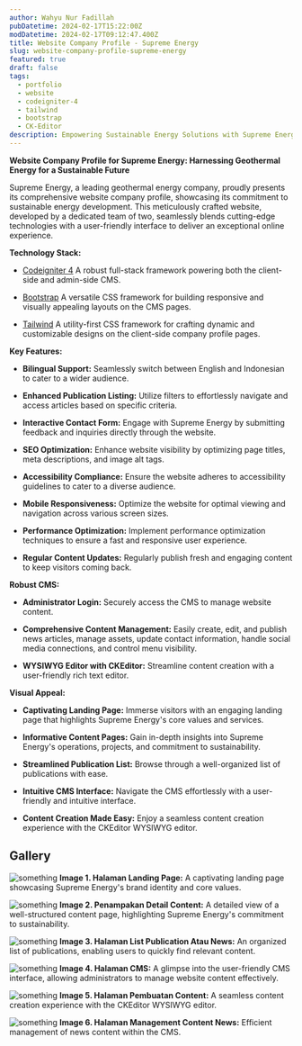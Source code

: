 ```yaml
---
author: Wahyu Nur Fadillah
pubDatetime: 2024-02-17T15:22:00Z
modDatetime: 2024-02-17T09:12:47.400Z
title: Website Company Profile - Supreme Energy
slug: website-company-profile-supreme-energy
featured: true
draft: false
tags:
  - portfolio
  - website
  - codeigniter-4
  - tailwind
  - bootstrap
  - CK-Editor
description: Empowering Sustainable Energy Solutions with Supreme Energy's Website Company Profile
---
```


**Website Company Profile for Supreme Energy: Harnessing Geothermal Energy for a Sustainable Future**

Supreme Energy, a leading geothermal energy company, proudly presents its comprehensive website company profile, showcasing its commitment to sustainable energy development. This meticulously crafted website, developed by a dedicated team of two, seamlessly blends cutting-edge technologies with a user-friendly interface to deliver an exceptional online experience.

**Technology Stack:**

- [Codeigniter 4](https://www.codeigniter.com/) A robust full-stack framework powering both the client-side and admin-side CMS.

- [Bootstrap](https://getbootstrap.com/docs/4.6/getting-started/introduction/) A versatile CSS framework for building responsive and visually appealing layouts on the CMS pages.

- [Tailwind](https://tailwindcss.com/) A utility-first CSS framework for crafting dynamic and customizable designs on the client-side company profile pages.

**Key Features:**

- **Bilingual Support:** Seamlessly switch between English and Indonesian to cater to a wider audience.

- **Enhanced Publication Listing:** Utilize filters to effortlessly navigate and access articles based on specific criteria.

- **Interactive Contact Form:** Engage with Supreme Energy by submitting feedback and inquiries directly through the website.

- **SEO Optimization:** Enhance website visibility by optimizing page titles, meta descriptions, and image alt tags.

- **Accessibility Compliance:** Ensure the website adheres to accessibility guidelines to cater to a diverse audience.

- **Mobile Responsiveness:** Optimize the website for optimal viewing and navigation across various screen sizes.

- **Performance Optimization:** Implement performance optimization techniques to ensure a fast and responsive user experience.

- **Regular Content Updates:** Regularly publish fresh and engaging content to keep visitors coming back.

**Robust CMS:**

- **Administrator Login:** Securely access the CMS to manage website content.

- **Comprehensive Content Management:** Easily create, edit, and publish news articles, manage assets, update contact information, handle social media connections, and control menu visibility.

- **WYSIWYG Editor with CKEditor:** Streamline content creation with a user-friendly rich text editor.

**Visual Appeal:**

- **Captivating Landing Page:** Immerse visitors with an engaging landing page that highlights Supreme Energy's core values and services.

- **Informative Content Pages:** Gain in-depth insights into Supreme Energy's operations, projects, and commitment to sustainability.

- **Streamlined Publication List:** Browse through a well-organized list of publications with ease.

- **Intuitive CMS Interface:** Navigate the CMS effortlessly with a user-friendly and intuitive interface.

- **Content Creation Made Easy:** Enjoy a seamless content creation experience with the CKEditor WYSIWYG editor.

## Gallery

![something](@assets/images/supreme-compro/screencapture-supreme-ejs-co-id-2024-05-21-18_18_37.png)
**Image 1. Halaman Landing Page:** A captivating landing page showcasing Supreme Energy's brand identity and core values.

![something](@assets/images/supreme-compro/screencapture-supreme-ejs-co-id-en-assets-pt-supreme-energy-rantau-dedap-2024-05-21-18_20_38.png)
**Image 2. Penampakan Detail Content:** A detailed view of a well-structured content page, highlighting Supreme Energy's commitment to sustainability.

![something](@assets/images/supreme-compro/publication-list.png)
**Image 3. Halaman List Publication Atau News:** An organized list of publications, enabling users to quickly find relevant content.

![something](@assets/images/supreme-compro/cms-1.png)
**Image 4. Halaman CMS:** A glimpse into the user-friendly CMS interface, allowing administrators to manage website content effectively.

![something](@assets/images/supreme-compro/cms-3.png)
**Image 5. Halaman Pembuatan Content:** A seamless content creation experience with the CKEditor WYSIWYG editor.

![something](@assets/images/supreme-compro/cms-2.png)
**Image 6. Halaman Management Content News:** Efficient management of news content within the CMS.
